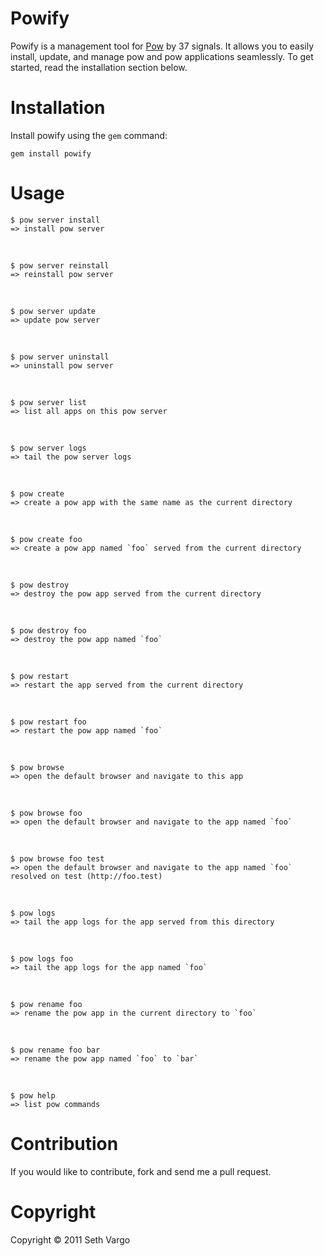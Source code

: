 Powify
======

Powify is a management tool for [Pow](http://pow.cx/) by 37 signals. It allows you to easily install, update, and manage pow and pow applications seamlessly. To get started, read the installation section below.


Installation
============
Install powify using the `gem` command:

    gem install powify


Usage
=====
    $ pow server install
    => install pow server

&nbsp;

    $ pow server reinstall
    => reinstall pow server

&nbsp;

    $ pow server update
    => update pow server

&nbsp;

    $ pow server uninstall
    => uninstall pow server

&nbsp;

    $ pow server list
    => list all apps on this pow server

&nbsp;

    $ pow server logs
    => tail the pow server logs

&nbsp;

    $ pow create
    => create a pow app with the same name as the current directory

&nbsp;

    $ pow create foo
    => create a pow app named `foo` served from the current directory

&nbsp;

    $ pow destroy
    => destroy the pow app served from the current directory

&nbsp;

    $ pow destroy foo
    => destroy the pow app named `foo`

&nbsp;

    $ pow restart
    => restart the app served from the current directory

&nbsp;

    $ pow restart foo
    => restart the pow app named `foo`

&nbsp;

    $ pow browse
    => open the default browser and navigate to this app

&nbsp;

    $ pow browse foo
    => open the default browser and navigate to the app named `foo`

&nbsp;

    $ pow browse foo test
    => open the default browser and navigate to the app named `foo` resolved on test (http://foo.test)

&nbsp;

    $ pow logs
    => tail the app logs for the app served from this directory
    
&nbsp;

    $ pow logs foo
    => tail the app logs for the app named `foo`

&nbsp;

    $ pow rename foo
    => rename the pow app in the current directory to `foo`

&nbsp;

    $ pow rename foo bar
    => rename the pow app named `foo` to `bar`

&nbsp;

    $ pow help
    => list pow commands


Contribution
============
If you would like to contribute, fork and send me a pull request.

Copyright
=========
Copyright &copy; 2011 Seth Vargo
